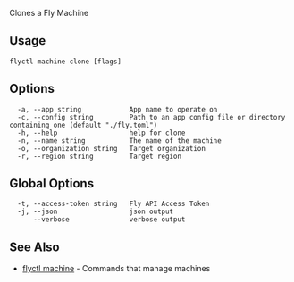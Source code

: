 Clones a Fly Machine

## Usage
~~~
flyctl machine clone [flags]
~~~

## Options

~~~
  -a, --app string            App name to operate on
  -c, --config string         Path to an app config file or directory containing one (default "./fly.toml")
  -h, --help                  help for clone
  -n, --name string           The name of the machine
  -o, --organization string   Target organization
  -r, --region string         Target region
~~~

## Global Options

~~~
  -t, --access-token string   Fly API Access Token
  -j, --json                  json output
      --verbose               verbose output
~~~

## See Also

* [flyctl machine](/docs/flyctl/machine/)	 - Commands that manage machines

